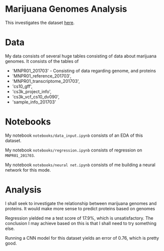 # Marijuana Genomes Analysis

This investigates the dataset [here](https://www.kaggle.com/datasets/bigquery/genomics-cannabis/data). 

# Data
My data consists of several huge tables consisting of data about marijuana genomes. It consists of the tables of 
* 'MNPR01_201703' - Consisting of data regarding genome, and proteins
* 'MNPR01_reference_201703',
* 'MNPR01_transcriptome_201703',
* 'cs10_gff',
* 'cs3k_project_info',
* 'cs3k_vcf_cs10_dv090',
* 'sample_info_201703'

# Notebooks

My notebook ```notebooks/data_input.ipynb``` consists of an EDA of this dataset.

My notebook ```notebooks/regression.ipynb``` consists of regression on ```MNPR01_201703```. 

My notebook ```notebooks/neural net.ipynb``` consists of me building a neural network for this mode.

# Analysis

I shall seek to investigate the relationship between marijuana genomes and proteins. It would make more sense to predict proteins based on genomes

Regression yielded me a test score of 17.9%, which is unsatisfactory. The conclusion I may achieve based on this is that I shall need to try something else. 

Running a CNN model for this dataset yields an error of 0.76, which is pretty good. 
